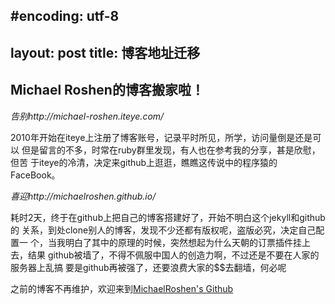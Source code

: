 #encoding: utf-8
---
layout: post
title: 博客地址迁移
---

## Michael Roshen的博客搬家啦！


*告别http://michael-roshen.iteye.com/*

2010年开始在iteye上注册了博客账号，记录平时所见，所学，访问量倒是还是可以
但是留言的不多，时常在ruby群里发现，有人也在参考我的分享，甚是欣慰，但苦
于iteye的冷清，决定来github上逛逛，瞧瞧这传说中的程序猿的FaceBook。

*喜迎http://michaelroshen.github.io/*

耗时2天，终于在github上把自己的博客搭建好了，开始不明白这个jekyll和github的
关系，到处clone别人的博客，发现不少还都有版权呢，盗版必究，决定自己配置一
个，当我明白了其中的原理的时候，突然想起为什么天朝的订票插件挂上去，结果
github被墙了，不得不佩服中国人的创造力啊，不过还是不要在人家的服务器上乱搞
要是github再被强了，还要浪费大家的$$去翻墙，何必呢

之前的博客不再维护，欢迎来到[MichaelRoshen's Github](http://michaelroshen.github.io/)
